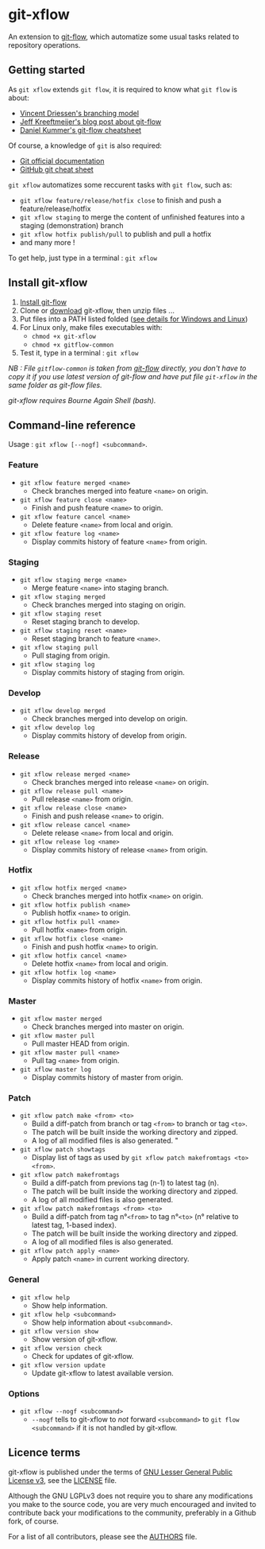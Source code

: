 git-xflow
=========

An extension to [git-flow](http://github.com/nvie/gitflow), which automatize some usual tasks related to repository operations.



Getting started
---------------

As `git xflow` extends `git flow`, it is required to know what `git flow` is about:

* [Vincent Driessen's branching model](http://nvie.com/posts/a-successful-git-branching-model/)
* [Jeff Kreeftmeijer's blog post about git-flow](http://jeffkreeftmeijer.com/2010/why-arent-you-using-git-flow/)
* [Daniel Kummer's git-flow cheatsheet](http://danielkummer.github.io/git-flow-cheatsheet/)

Of course, a knowledge of `git` is also required:

* [Git official documentation](https://git-scm.com/documentation)
* [GitHub git cheat sheet](https://services.github.com/kit/downloads/github-git-cheat-sheet.pdf)

`git xflow` automatizes some reccurent tasks with `git flow`, such as:

* `git xflow feature/release/hotfix close` to finish and push a feature/release/hotfix
* `git xflow staging` to merge the content of unfinished features into a staging (demonstration) branch
* `git xflow hotfix publish/pull` to publish and pull a hotfix
* and many more !

To get help, just type in a terminal : `git xflow`


Install git-xflow
-----------------

1. [Install git-flow](https://github.com/nvie/gitflow/wiki/Installation)
2. Clone or [download](https://github.com/golflima/git-xflow/archive/master.zip) git-xflow, then unzip files ...
3. Put files into a PATH listed folded ([see details for Windows and Linux](https://en.wikipedia.org/wiki/PATH_(variable)))
4. For Linux only, make files executables with:
   * `chmod +x git-xflow`
   * `chmod +x gitflow-common`
5. Test it, type in a terminal : `git xflow`

*NB : File `gitflow-common` is taken from [git-flow](https://raw.githubusercontent.com/nvie/gitflow/develop/gitflow-common) directly,
you don't have to copy it if you use latest version of git-flow and have put file `git-xflow` in the same folder as git-flow files.*

*git-xflow requires Bourne Again Shell (bash).*



Command-line reference
----------------------

Usage : `git xflow [--nogf] <subcommand>`.

### Feature

* `git xflow feature merged <name>`
  * Check branches merged into feature `<name>` on origin.
* `git xflow feature close <name>`
  * Finish and push feature `<name>` to origin.
* `git xflow feature cancel <name>`
  * Delete feature `<name>` from local and origin.
* `git xflow feature log <name>`
  * Display commits history of feature `<name>` from origin.

### Staging

* `git xflow staging merge <name>`
  * Merge feature `<name>` into staging branch.
* `git xflow staging merged`
  * Check branches merged into staging on origin.
* `git xflow staging reset`
  * Reset staging branch to develop.
* `git xflow staging reset <name>`
  * Reset staging branch to feature `<name>`.
* `git xflow staging pull`
  * Pull staging from origin.
* `git xflow staging log`
  * Display commits history of staging from origin.

### Develop

* `git xflow develop merged`
  * Check branches merged into develop on origin.
* `git xflow develop log`
  * Display commits history of develop from origin.

### Release

* `git xflow release merged <name>`
  * Check branches merged into release `<name>` on origin.
* `git xflow release pull <name>`
  * Pull release `<name>` from origin.
* `git xflow release close <name>`
  * Finish and push release `<name>` to origin.
* `git xflow release cancel <name>`
  * Delete release `<name>` from local and origin.
* `git xflow release log <name>`
  * Display commits history of release `<name>` from origin.

### Hotfix

* `git xflow hotfix merged <name>`
  * Check branches merged into hotfix `<name>` on origin.
* `git xflow hotfix publish <name>`
  * Publish hotfix `<name>` to origin.
* `git xflow hotfix pull <name>`
  * Pull hotfix `<name>` from origin.
* `git xflow hotfix close <name>`
  * Finish and push hotfix `<name>` to origin.
* `git xflow hotfix cancel <name>`
  * Delete hotfix `<name>` from local and origin.
* `git xflow hotfix log <name>`
  * Display commits history of hotfix `<name>` from origin.

### Master

* `git xflow master merged`
  * Check branches merged into master on origin.
* `git xflow master pull`
  * Pull master HEAD from origin.
* `git xflow master pull <name>`
  * Pull tag `<name>` from origin.
* `git xflow master log`
  * Display commits history of master from origin.

### Patch

* `git xflow patch make <from> <to>`
  * Build a diff-patch from branch or tag `<from>` to branch or tag `<to>`.
  * The patch will be built inside the working directory and zipped.
  * A log of all modified files is also generated.                "
* `git xflow patch showtags`
  * Display list of tags as used by `git xflow patch makefromtags <to> <from>`.
* `git xflow patch makefromtags`
  * Build a diff-patch from previons tag (n-1) to latest tag (n).
  * The patch will be built inside the working directory and zipped.
  * A log of all modified files is also generated.
* `git xflow patch makefromtags <from> <to>`
  * Build a diff-patch from tag n°`<from>` to tag n°`<to>` (n° relative to latest tag, 1-based index).
  * The patch will be built inside the working directory and zipped.
  * A log of all modified files is also generated.
* `git xflow patch apply <name>`
  * Apply patch `<name>` in current working directory.

### General

* `git xflow help`
  * Show help information.
* `git xflow help <subcommand>`
  * Show help information about `<subcommand>`.
* `git xflow version show`
  * Show version of git-xflow.
* `git xflow version check`
  * Check for updates of git-xflow.
* `git xflow version update`
  * Update git-xflow to latest available version.

### Options

* `git xflow --nogf <subcommand>`
  * `--nogf` tells to git-xflow to *not* forward `<subcommand>` to `git flow <subcommand>` if it is not handled by git-xflow.



Licence terms
-------------

git-xflow is published under the terms of [GNU Lesser General Public License v3](http://www.gnu.org/licenses/lgpl-3.0.html), see the [LICENSE](LICENSE) file.

Although the GNU LGPLv3 does not require you to share any modifications you make to the source code,
you are very much encouraged and invited to contribute back your modifications to the community, preferably in a Github fork, of course.

For a list of all contributors, please see the [AUTHORS](AUTHORS) file.